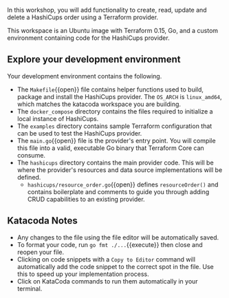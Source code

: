In this workshop, you will add functionality to create, read, update and delete a HashiCups order using a Terraform provider.

This workspace is an Ubuntu image with Terraform 0.15, Go, and a custom environment containing code for the HashiCups provider.

## Explore your development environment

Your development environment contains the following.

- The `Makefile`{{open}} file contains helper functions used to build, package and install the HashiCups provider. The `OS_ARCH` is `linux_amd64`, which matches the katacoda workspace you are building.
- The `docker_compose` directory contains the files required to initialize a local instance of HashiCups.
- The `examples` directory contains sample Terraform configuration that can be used to test the HashiCups provider.
- The `main.go`{{open}} file is the provider's entry point. You will compile this file into a valid, executable Go binary that Terraform Core can consume.
- The `hashicups` directory contains the main provider code. This will be where the provider's resources and data source implementations will be defined.
    - `hashicups/resource_order.go`{{open}} defines `resourceOrder()` and contains boilerplate and comments to guide you through adding CRUD capabilities to an existing provider.

## Katacoda Notes

- Any changes to the file using the file editor will be automatically saved.
- To format your code, run `go fmt ./...`{{execute}} then close and reopen your file.
- Clicking on code snippets with a `Copy to Editor` command will automatically add the code snippet to the correct spot in the file. Use this to speed up your implementation process.
- Click on KataCoda commands to run them automatically in your terminal.
